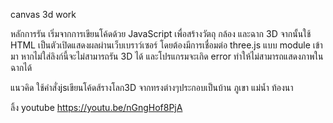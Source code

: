 canvas 3d work

หลักการรัน
เริ่มจากการเขียนโค้ดด้วย JavaScript เพื่อสร้างวัตถุ กล้อง และฉาก 3D จากนั้นใช้ HTML เป็นตัวเปิดแสดงผลผ่านเว็บเบราว์เซอร์ โดยต้องมีการเชื่อมต่อ three.js แบบ module เข้ามา หากไม่ใส่ลิงก์นี้จะไม่สามารถรัน 3D ได้ และโปรแกรมจะเกิด error ทำให้ไม่สามารถแสดงภาพในฉากได้

แนวคิด
ใช้คำสั่งjsเขียนโค้ดส้รางโลก3D จากทรงต่างๆประกอบเป็นบ้าน ภูเขา แม่น้ำ ท้องนา

ลิ้ง youtube
https://youtu.be/nGngHof8PjA
